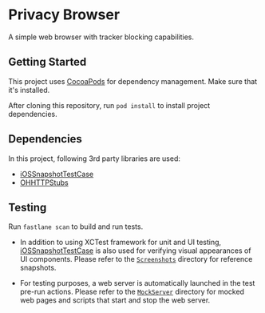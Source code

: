 #  Privacy Browser

A simple web browser with tracker blocking capabilities.

## Getting Started

This project uses [CocoaPods](https://cocoapods.org/) for dependency management. Make sure that it's installed. 

After cloning this repository, run `pod install` to install project dependencies.

## Dependencies

In this project, following 3rd party libraries are used:

* [iOSSnapshotTestCase](https://github.com/uber/ios-snapshot-test-case)
* [OHHTTPStubs](https://github.com/AliSoftware/OHHTTPStubs)

## Testing

Run `fastlane scan` to build and run tests.

* In addition to using XCTest framework for unit and UI testing, [iOSSnapshotTestCase](https://github.com/uber/ios-snapshot-test-case) is also used for verifying visual appearances of UI components. Please refer to the [`Screenshots`](https://github.com/eraycetiner/PrivacyBrowser/tree/master/PrivacyBrowserTests/ReferenceImages_64) directory for reference snapshots.

*  For testing purposes, a web server is automatically launched in the test pre-run actions. Please refer to the [`MockServer`](https://github.com/eraycetiner/PrivacyBrowser/tree/master/MockServer) directory for mocked web pages and scripts that start and stop the web server.
